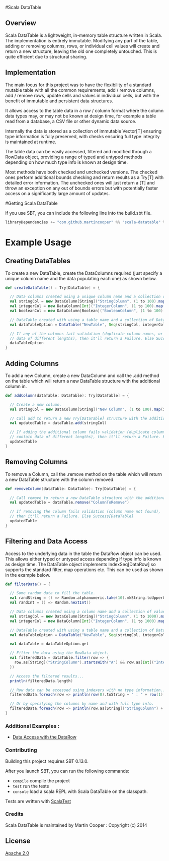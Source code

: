 #Scala DataTable

## Overview

Scala DataTable is a lightweight, in-memory table structure written in Scala. The implementation is entirely immutable.
Modifying any part of the table, adding or removing columns, rows, or individual cell values will create and return a
new structure, leaving the old one completely untouched. This is quite efficient due to structural sharing.

## Implementation

The main focus for this project was to have the flexibility of a standard mutable table with all the common requirements,
add / remove columns, add / remove rows, update cells and values in individual cells, but with the benefit of immutable and
persistent data structures.

It allows access to the table data in a row / column format where the column data types may, or may not be known at design time,
for example a table read from a database, a CSV file or other dynamic data source.

Internally the data is stored as a collection of immutable Vector[T] ensuring type information is fully preserved, with
checks ensuring full type integrity is maintained at runtime.

The table data can be easily accessed, filtered and modified through a RowData object, providing a range of typed and
untyped methods depending on how much type info is known at design time.

Most methods have both checked and unchecked versions. The checked ones perform additional bounds checking and return
results as a Try[T] with detailed error information. The unchecked ones will just return a [T] and throw an exception
on any out of bounds errors but with potentially faster access on a significantly large amount of updates.

#Getting Scala DataTable

If you use SBT, you can include the following line into the build.sbt file.
```scala
libraryDependencies += "com.github.martincooper" %% "scala-datatable" % "0.4.0"
```

# Example Usage

## Creating DataTables
To create a new DataTable, create the DataColumns required (just specify a unique column name and
the data populating each one) as shown below.

```scala
def createDataTable() : Try[DataTable] = {

  // Data columns created using a unique column name and a collection of values.
  val stringCol = new DataColumn[String]("StringColumn", (1 to 100).map(i => "Cell Value " + i))
  val integerCol = new DataColumn[Int]("IntegerColumn", (1 to 100).map(i => i * 20))
  val booleanCol = new DataColumn[Boolean]("BooleanColumn", (1 to 100).map(i => true))

  // DataTable created with using a table name and a collection of Data Columns.
  val dataTableOption = DataTable("NewTable", Seq(stringCol, integerCol, booleanCol))

  // If any of the columns fail validation (duplicate column names, or columns contain
  // data of different lengths), then it'll return a Failure. Else Success[DataTable]
  dataTableOption
}
```

## Adding Columns
To add a new Column, create a new DataColumn and call the .add method on the
table which will return a new DataTable structure with the additional column in.

```scala
def addColumn(dataTable: DataTable): Try[DataTable] = {

  // Create a new column.
  val stringCol = new DataColumn[String]("New Column", (1 to 100).map(i => "Another " + i))

  // Call add to return a new Try[DataTable] structure with the additional column.
  val updatedTable = dataTable.add(stringCol)

  // If adding the additional column fails validation (duplicate column names, or columns
  // contain data of different lengths), then it'll return a Failure. Else Success[DataTable]
  updatedTable
}
```

## Removing Columns
To remove a Column, call the .remove method on the
table which will return a new DataTable structure with the column removed.

```scala
def removeColumn(dataTable: DataTable): Try[DataTable] = {

  // Call remove to return a new DataTable structure with the additional column.
  val updatedTable = dataTable.remove("ColumnToRemove")

  // If removing the column fails validation (column name not found),
  // then it'll return a Failure. Else Success[DataTable]
  updatedTable
}
```

## Filtering and Data Access
Access to the underlying data in the table the DataRow object can be used. This allows either typed or
untyped access depending if type info is known as design time. The DataTable object implements IndexSeq[DataRow] so
supports the standard filter, map operations etc. This can be used as shown in the example below.

```scala
def filterData() = {

  // Some random data to fill the table.
  val randString = () => Random.alphanumeric.take(10).mkString.toUpperCase
  val randInt = () => Random.nextInt()

  // Data columns created using a column name and a collection of values.
  val stringCol = new DataColumn[String]("StringColumn", (1 to 1000).map(i => randString()))
  val integerCol = new DataColumn[Int]("IntegerColumn", (1 to 1000).map(i => randInt()))

  // DataTable created with using a table name and a collection of Data Columns.
  val dataTableOption = DataTable("NewTable", Seq(stringCol, integerCol))

  val dataTable = dataTableOption.get

  // Filter the data using the RowData object.
  val filteredData = dataTable.filter(row => {
    row.as[String]("StringColumn").startsWith("A") && row.as[Int]("IntegerColumn") > 10
  })

  // Access the filtered results...
  println(filteredData.length)

  // Row data can be accessed using indexers with no type information...
  filteredData.foreach(row => println(row(0).toString + " : " + row(1).toString))

  // Or by specifying the columns by name and with full type info.
  filteredData.foreach(row => println(row.as[String]("StringColumn") + " : " + row.as[Int]("IntegerColumn").toString))
}
```

### Additional Examples :
 * [Data Access with the DataRow](https://github.com/martincooper/scala-datatable/blob/master/docs/DataRowExamples.md)

### Contributing

Building this project requires SBT 0.13.0.

After you launch SBT, you can run the following commands:

 * `compile` compile the project
 * `test` run the tests
 * `console` load a scala REPL with Scala DataTable on the classpath.

Tests are written with [ScalaTest](http://www.scalatest.org/)

### Credits

Scala DataTable is maintained by Martin Cooper : Copyright (c) 2014

## License

[Apache 2.0](http://www.apache.org/licenses/LICENSE-2.0)
